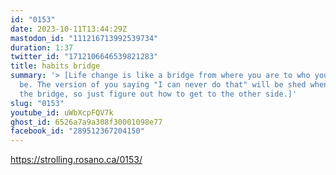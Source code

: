 ```yaml
---
id: "0153"
date: 2023-10-11T13:44:29Z
mastodon_id: "111216713992539734"
duration: 1:37
twitter_id: "1712106646539821283"
title: habits bridge
summary: '> [Life change is like a bridge from where you are to who you want to
  be. The version of you saying "I can never do that" will be shed when crossing
  the bridge, so just figure out how to get to the other side.]'
slug: "0153"
youtube_id: uWbXcpFQV7k
ghost_id: 6526a7a9a308f30001098e77
facebook_id: "289512367204150"
---
```

https://strolling.rosano.ca/0153/
